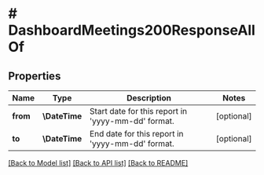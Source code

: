 # # DashboardMeetings200ResponseAllOf

## Properties

Name | Type | Description | Notes
------------ | ------------- | ------------- | -------------
**from** | **\DateTime** | Start date for this report in &#39;yyyy-mm-dd&#39; format. | [optional]
**to** | **\DateTime** | End date for this report in &#39;yyyy-mm-dd&#39; format. | [optional]

[[Back to Model list]](../../README.md#models) [[Back to API list]](../../README.md#endpoints) [[Back to README]](../../README.md)
